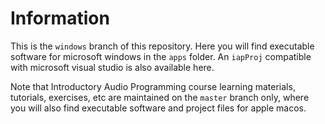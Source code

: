 # Information

This is the `windows` branch of this repository. Here you will find executable software for microsoft windows in the `apps` folder. An `iapProj` compatible with microsoft visual studio is also available here.

Note that Introductory Audio Programming course learning materials, tutorials, exercises, etc are maintained on the `master` branch only, where you will also find executable software and project files for apple macos.